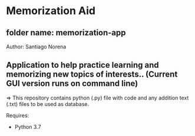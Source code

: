 # Memorization Aid

## folder name: memorization-app

Author: Santiago Norena

Application to help practice learning and memorizing new topics of interests..
(Current GUI version runs on command line)
---------------------------------------------------------------------------------------------------------------------------------
=> This repository contains python (.py) file with code and any addition text (.txt) files to be used as database.


Requires:
- Python 3.7
